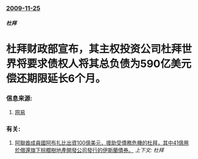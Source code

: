 ### [2009-11-25](/zh/news/2009/11/25/index.md)

##### 杜拜
# 杜拜财政部宣布，其主权投资公司杜拜世界将要求债权人将其总负债为590亿美元偿还期限延长6个月。 




### 信息来源:

1. [网易](http://money.163.com/09/1126/15/5P2C04C000251LK6.html)

### 有关:

1. [阿聯酋成員國阿布扎比出資100億美元，援助受債務危機的杜拜，其中41億用於償還旗下棕櫚樹地產開發公司發行的伊斯蘭債券。](/zh/news/2009/12/14/阿聯酋成員國阿布扎比出資100億美元-援助受債務危機的杜拜-其中41億用於償還旗下棕櫚樹地產開發公司發行的伊斯蘭債券.md) _上下文: 杜拜_

